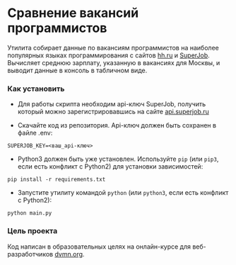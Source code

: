 # Сравнение вакансий программистов

Утилита собирает данные по вакансиям программистов на наиболее популярных языках программирования с сайтов 
[hh.ru](https://hh.ru/) и [SuperJob](https://www.superjob.ru/). 
Вычисляет среднюю зарплату, указанную в вакансиях для Москвы, и выводит данные в консоль в табличном виде.

### Как установить


- Для работы скрипта необходим api-ключ SuperJob, получить который можно зарегистрировавшись
на сайте [api.superjob.ru](https://api.superjob.ru/)


- Скачайте код из репозитория. Api-ключ должен быть сохранен в файле .env:

```
SUPERJOB_KEY=<ваш_api-ключ>
```

- Python3 должен быть уже установлен. Используйте `pip` (или `pip3`, если есть конфликт с Python2) для установки зависимостей:

```
pip install -r requirements.txt
```

- Запустите утилиту командой `python` (или `python3`, если есть конфликт с Python2):

```
python main.py
```

### Цель проекта

Код написан в образовательных целях на онлайн-курсе для веб-разработчиков [dvmn.org](https://dvmn.org/).